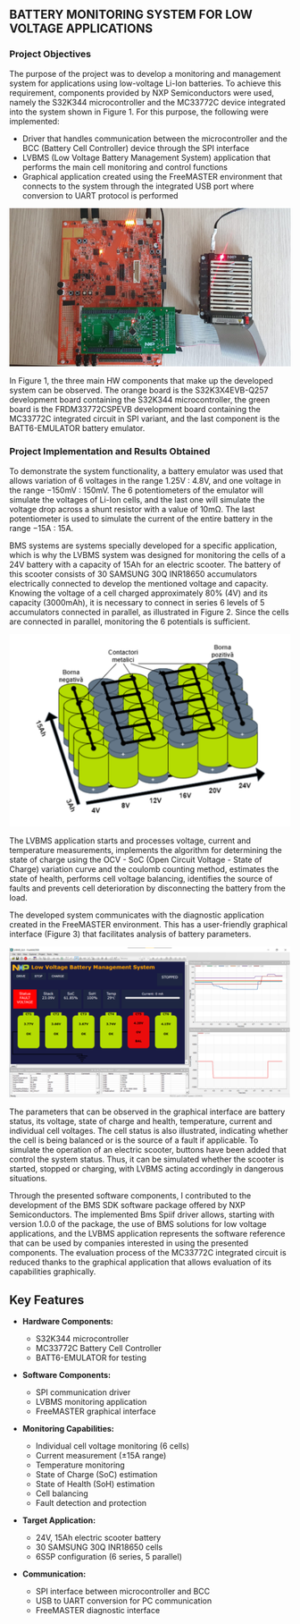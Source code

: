 ## BATTERY MONITORING SYSTEM FOR LOW VOLTAGE APPLICATIONS

### Project Objectives

The purpose of the project was to develop a monitoring and management system for applications using low-voltage Li-Ion batteries. To achieve this requirement, components provided by NXP Semiconductors were used, namely the S32K344 microcontroller and the MC33772C device integrated into the system shown in Figure 1. For this purpose, the following were implemented:

- Driver that handles communication between the microcontroller and the BCC (Battery Cell Controller) device through the SPI interface
- LVBMS (Low Voltage Battery Management System) application that performs the main cell monitoring and control functions
- Graphical application created using the FreeMASTER environment that connects to the system through the integrated USB port where conversion to UART protocol is performed

![Figure 1: Hardware System Used](hardware_system.png)

In Figure 1, the three main HW components that make up the developed system can be observed. The orange board is the S32K3X4EVB-Q257 development board containing the S32K344 microcontroller, the green board is the FRDM33772CSPEVB development board containing the MC33772C integrated circuit in SPI variant, and the last component is the BATT6-EMULATOR battery emulator.

### Project Implementation and Results Obtained

To demonstrate the system functionality, a battery emulator was used that allows variation of 6 voltages in the range 1.25V : 4.8V, and one voltage in the range −150mV : 150mV. The 6 potentiometers of the emulator will simulate the voltages of Li-Ion cells, and the last one will simulate the voltage drop across a shunt resistor with a value of 10mΩ. The last potentiometer is used to simulate the current of the entire battery in the range −15A : 15A.

BMS systems are systems specially developed for a specific application, which is why the LVBMS system was designed for monitoring the cells of a 24V battery with a capacity of 15Ah for an electric scooter. The battery of this scooter consists of 30 SAMSUNG 30Q INR18650 accumulators electrically connected to develop the mentioned voltage and capacity. Knowing the voltage of a cell charged approximately 80% (4V) and its capacity (3000mAh), it is necessary to connect in series 6 levels of 5 accumulators connected in parallel, as illustrated in Figure 2. Since the cells are connected in parallel, monitoring the 6 potentials is sufficient.

![Figure 2: 24V Electric Scooter Battery](battery_diagram.png)

The LVBMS application starts and processes voltage, current and temperature measurements, implements the algorithm for determining the state of charge using the OCV - SoC (Open Circuit Voltage - State of Charge) variation curve and the coulomb counting method, estimates the state of health, performs cell voltage balancing, identifies the source of faults and prevents cell deterioration by disconnecting the battery from the load.

The developed system communicates with the diagnostic application created in the FreeMASTER environment. This has a user-friendly graphical interface (Figure 3) that facilitates analysis of battery parameters.

![Figure 3: LVBMS Application Graphical Interface](gui_interface.png)

The parameters that can be observed in the graphical interface are battery status, its voltage, state of charge and health, temperature, current and individual cell voltages. The cell status is also illustrated, indicating whether the cell is being balanced or is the source of a fault if applicable. To simulate the operation of an electric scooter, buttons have been added that control the system status. Thus, it can be simulated whether the scooter is started, stopped or charging, with LVBMS acting accordingly in dangerous situations.

Through the presented software components, I contributed to the development of the BMS SDK software package offered by NXP Semiconductors. The implemented Bms Spiif driver allows, starting with version 1.0.0 of the package, the use of BMS solutions for low voltage applications, and the LVBMS application represents the software reference that can be used by companies interested in using the presented components. The evaluation process of the MC33772C integrated circuit is reduced thanks to the graphical application that allows evaluation of its capabilities graphically.

## Key Features

- **Hardware Components:**
  - S32K344 microcontroller
  - MC33772C Battery Cell Controller
  - BATT6-EMULATOR for testing

- **Software Components:**
  - SPI communication driver
  - LVBMS monitoring application
  - FreeMASTER graphical interface

- **Monitoring Capabilities:**
  - Individual cell voltage monitoring (6 cells)
  - Current measurement (±15A range)
  - Temperature monitoring
  - State of Charge (SoC) estimation
  - State of Health (SoH) estimation
  - Cell balancing
  - Fault detection and protection

- **Target Application:**
  - 24V, 15Ah electric scooter battery
  - 30 SAMSUNG 30Q INR18650 cells
  - 6S5P configuration (6 series, 5 parallel)

- **Communication:**
  - SPI interface between microcontroller and BCC
  - USB to UART conversion for PC communication
  - FreeMASTER diagnostic interface
